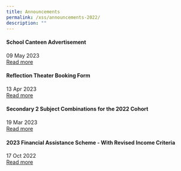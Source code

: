 ```yaml
---
title: Announcements
permalink: /xss/announcements-2022/
description: ""
---
```

#### School Canteen Advertisement
09 May 2023 <br>
[Read more](/all-announcements/school-canteen-ads/)

#### Reflection Theater Booking Form

13 Apr 2023 <br>
[Read more](/files/Reflection%20Theatre/rt%20booking%20form.pdf)


#### Secondary 2 Subject Combinations for the 2022 Cohort

19 Mar 2023 <br>
[Read more](/xss/announcements/ssc2)



#### 2023 Financial Assistance Scheme - With Revised Income Criteria

17 Oct 2022 <br>
[Read more](/xss/announcements/2023-financial-assistance-scheme-with-revised-income-criteria)